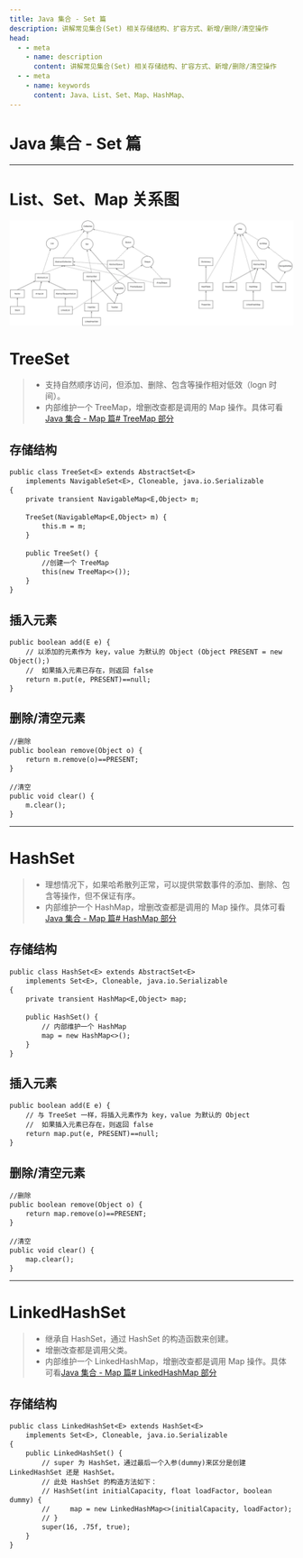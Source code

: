 ```yaml
---
title: Java 集合 - Set 篇
description: 讲解常见集合(Set) 相关存储结构、扩容方式、新增/删除/清空操作
head:
  - - meta
    - name: description
      content: 讲解常见集合(Set) 相关存储结构、扩容方式、新增/删除/清空操作
  - - meta
    - name: keywords
      content: Java、List、Set、Map、HashMap、
---
```

# Java 集合 - Set 篇
---
# List、Set、Map 关系图
![](./img/Java集合/List_Set_Map关系图.webp)
<br>

# TreeSet
> - 支持自然顺序访问，但添加、删除、包含等操作相对低效（logn 时间）。
> - 内部维护一个 TreeMap，增删改查都是调用的 Map 操作。具体可看[Java 集合 - Map 篇# TreeMap 部分](./Java集合_Map#treemap)
## 存储结构
```java{9,10}
public class TreeSet<E> extends AbstractSet<E>
    implements NavigableSet<E>, Cloneable, java.io.Serializable
{
    private transient NavigableMap<E,Object> m;

    TreeSet(NavigableMap<E,Object> m) {
        this.m = m;
    }

    public TreeSet() {
        //创建一个 TreeMap
        this(new TreeMap<>());
    }
}
```
## 插入元素
```java{2-4}
public boolean add(E e) {
    // 以添加的元素作为 key，value 为默认的 Object (Object PRESENT = new Object();)
    //  如果插入元素已存在，则返回 false
    return m.put(e, PRESENT)==null;
}
```
## 删除/清空元素
```java{3,8}
//删除
public boolean remove(Object o) {
    return m.remove(o)==PRESENT;
}

//清空
public void clear() {
    m.clear();
}
```
---
# HashSet
> - 理想情况下，如果哈希散列正常，可以提供常数事件的添加、删除、包含等操作，但不保证有序。
> - 内部维护一个 HashMap，增删改查都是调用的 Map 操作。具体可看[Java 集合 - Map 篇# HashMap 部分](./Java集合_Map#hashmap)
## 存储结构
```java{7,8}
public class HashSet<E> extends AbstractSet<E>
    implements Set<E>, Cloneable, java.io.Serializable
{
    private transient HashMap<E,Object> map;

    public HashSet() {
        // 内部维护一个 HashMap
        map = new HashMap<>();
    }
}
```
## 插入元素
```java{2,3}
public boolean add(E e) {
    // 与 TreeSet 一样，将插入元素作为 key，value 为默认的 Object
    //  如果插入元素已存在，则返回 false
    return map.put(e, PRESENT)==null;
}
```
## 删除/清空元素
```java{3,8}
//删除
public boolean remove(Object o) {
    return map.remove(o)==PRESENT;
}

//清空
public void clear() {
    map.clear();
}
```
---
# LinkedHashSet
> - 继承自 HashSet，通过 HashSet 的构造函数来创建。
> - 增删改查都是调用父类。
> - 内部维护一个 LinkedHashMap，增删改查都是调用 Map 操作。具体可看[Java 集合 - Map 篇# LinkedHashMap 部分](./Java集合_Map#linkedhashmap)
## 存储结构
```java{1,5-10}
public class LinkedHashSet<E> extends HashSet<E>
    implements Set<E>, Cloneable, java.io.Serializable
{
    public LinkedHashSet() {
        // super 为 HashSet，通过最后一个入参(dummy)来区分是创建 LinkedHashSet 还是 HashSet。
        // 此处 HashSet 的构造方法如下： 
        // HashSet(int initialCapacity, float loadFactor, boolean dummy) {
        //     map = new LinkedHashMap<>(initialCapacity, loadFactor);
        // }
        super(16, .75f, true);
    }
}
```